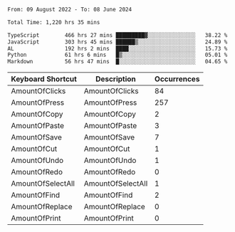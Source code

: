 <!--START_SECTION:waka-->

```txt
From: 09 August 2022 - To: 08 June 2024

Total Time: 1,220 hrs 35 mins

TypeScript        466 hrs 27 mins █████████▓░░░░░░░░░░░░░░░   38.22 %
JavaScript        303 hrs 45 mins ██████▒░░░░░░░░░░░░░░░░░░   24.89 %
AL                192 hrs 2 mins  ████░░░░░░░░░░░░░░░░░░░░░   15.73 %
Python            61 hrs 6 mins   █▒░░░░░░░░░░░░░░░░░░░░░░░   05.01 %
Markdown          56 hrs 47 mins  █░░░░░░░░░░░░░░░░░░░░░░░░   04.65 %
```

<!--END_SECTION:waka-->
<!--END_SECTION:activity-->
<!--END_SECTION:activity-->
<!--END_SECTION:activity-->
<!--END_SECTION:activity-->
<!--END_SECTION:activity-->
<!--END_SECTION:activity-->
<!--END_SECTION:activity-->
<!--END_SECTION:activity-->
<!--END_SECTION:activity-->
<!--END_SECTION:activity-->
<!--END_SECTION:activity-->
<!--END_SECTION:activity-->
<!--END_SECTION:activity-->
<!--END_SECTION:activity-->
<!--END_SECTION:activity-->
<!--END_SECTION:activity-->
<!--END_SECTION:activity-->
<!--START_SECTION:activity-->
| Keyboard Shortcut | Description | Occurrences |
| --- | --- | --- |
| AmountOfClicks | AmountOfClicks | 84 |
| AmountOfPress | AmountOfPress | 257 |
| AmountOfCopy | AmountOfCopy | 2 |
| AmountOfPaste | AmountOfPaste | 3 |
| AmountOfSave | AmountOfSave | 7 |
| AmountOfCut | AmountOfCut | 1 |
| AmountOfUndo | AmountOfUndo | 1 |
| AmountOfRedo | AmountOfRedo | 0 |
| AmountOfSelectAll | AmountOfSelectAll | 1 |
| AmountOfFind | AmountOfFind | 2 |
| AmountOfReplace | AmountOfReplace | 0 |
| AmountOfPrint | AmountOfPrint | 0 |
<!--END_SECTION:activity-->
